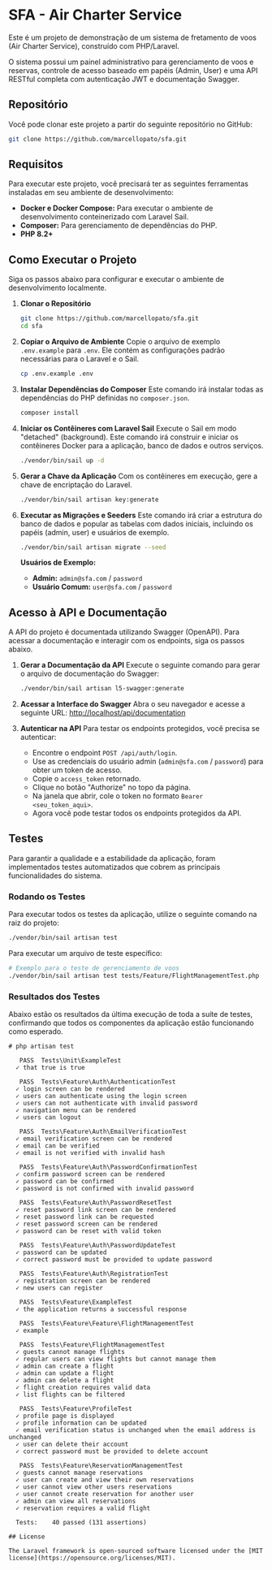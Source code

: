 # SFA - Air Charter Service

Este é um projeto de demonstração de um sistema de fretamento de voos (Air Charter Service), construído com PHP/Laravel.

O sistema possui um painel administrativo para gerenciamento de voos e reservas, controle de acesso baseado em papéis (Admin, User) e uma API RESTful completa com autenticação JWT e documentação Swagger.

## Repositório

Você pode clonar este projeto a partir do seguinte repositório no GitHub:

```bash
git clone https://github.com/marcellopato/sfa.git
```

## Requisitos

Para executar este projeto, você precisará ter as seguintes ferramentas instaladas em seu ambiente de desenvolvimento:

- **Docker e Docker Compose:** Para executar o ambiente de desenvolvimento conteinerizado com Laravel Sail.
- **Composer:** Para gerenciamento de dependências do PHP.
- **PHP 8.2+**

## Como Executar o Projeto

Siga os passos abaixo para configurar e executar o ambiente de desenvolvimento localmente.

1.  **Clonar o Repositório**
    ```bash
    git clone https://github.com/marcellopato/sfa.git
    cd sfa
    ```

2.  **Copiar o Arquivo de Ambiente**
    Copie o arquivo de exemplo `.env.example` para `.env`. Ele contém as configurações padrão necessárias para o Laravel e o Sail.
    ```bash
    cp .env.example .env
    ```

3.  **Instalar Dependências do Composer**
    Este comando irá instalar todas as dependências do PHP definidas no `composer.json`.
    ```bash
    composer install
    ```

4.  **Iniciar os Contêineres com Laravel Sail**
    Execute o Sail em modo "detached" (background). Este comando irá construir e iniciar os contêineres Docker para a aplicação, banco de dados e outros serviços.
    ```bash
    ./vendor/bin/sail up -d
    ```

5.  **Gerar a Chave da Aplicação**
    Com os contêineres em execução, gere a chave de encriptação do Laravel.
    ```bash
    ./vendor/bin/sail artisan key:generate
    ```

6.  **Executar as Migrações e Seeders**
    Este comando irá criar a estrutura do banco de dados e popular as tabelas com dados iniciais, incluindo os papéis (admin, user) e usuários de exemplo.
    ```bash
    ./vendor/bin/sail artisan migrate --seed
    ```
    
    **Usuários de Exemplo:**
    - **Admin:** `admin@sfa.com` / `password`
    - **Usuário Comum:** `user@sfa.com` / `password`

## Acesso à API e Documentação

A API do projeto é documentada utilizando Swagger (OpenAPI). Para acessar a documentação e interagir com os endpoints, siga os passos abaixo.

1.  **Gerar a Documentação da API**
    Execute o seguinte comando para gerar o arquivo de documentação do Swagger:
    ```bash
    ./vendor/bin/sail artisan l5-swagger:generate
    ```

2.  **Acessar a Interface do Swagger**
    Abra o seu navegador e acesse a seguinte URL:
    [http://localhost/api/documentation](http://localhost/api/documentation)

3.  **Autenticar na API**
    Para testar os endpoints protegidos, você precisa se autenticar:
    - Encontre o endpoint `POST /api/auth/login`.
    - Use as credenciais do usuário admin (`admin@sfa.com` / `password`) para obter um token de acesso.
    - Copie o `access_token` retornado.
    - Clique no botão "Authorize" no topo da página.
    - Na janela que abrir, cole o token no formato `Bearer <seu_token_aqui>`.
    - Agora você pode testar todos os endpoints protegidos da API.

## Testes

Para garantir a qualidade e a estabilidade da aplicação, foram implementados testes automatizados que cobrem as principais funcionalidades do sistema.

### Rodando os Testes

Para executar todos os testes da aplicação, utilize o seguinte comando na raiz do projeto:

```bash
./vendor/bin/sail artisan test
```

Para executar um arquivo de teste específico:

```bash
# Exemplo para o teste de gerenciamento de voos
./vendor/bin/sail artisan test tests/Feature/FlightManagementTest.php
```

### Resultados dos Testes

Abaixo estão os resultados da última execução de toda a suíte de testes, confirmando que todos os componentes da aplicação estão funcionando como esperado.

```
# php artisan test

   PASS  Tests\Unit\ExampleTest
  ✓ that true is true

   PASS  Tests\Feature\Auth\AuthenticationTest
  ✓ login screen can be rendered
  ✓ users can authenticate using the login screen
  ✓ users can not authenticate with invalid password
  ✓ navigation menu can be rendered
  ✓ users can logout

   PASS  Tests\Feature\Auth\EmailVerificationTest
  ✓ email verification screen can be rendered
  ✓ email can be verified
  ✓ email is not verified with invalid hash

   PASS  Tests\Feature\Auth\PasswordConfirmationTest
  ✓ confirm password screen can be rendered
  ✓ password can be confirmed
  ✓ password is not confirmed with invalid password

   PASS  Tests\Feature\Auth\PasswordResetTest
  ✓ reset password link screen can be rendered
  ✓ reset password link can be requested
  ✓ reset password screen can be rendered
  ✓ password can be reset with valid token

   PASS  Tests\Feature\Auth\PasswordUpdateTest
  ✓ password can be updated
  ✓ correct password must be provided to update password

   PASS  Tests\Feature\Auth\RegistrationTest
  ✓ registration screen can be rendered
  ✓ new users can register

   PASS  Tests\Feature\ExampleTest
  ✓ the application returns a successful response

   PASS  Tests\Feature\Feature\FlightManagementTest
  ✓ example

   PASS  Tests\Feature\FlightManagementTest
  ✓ guests cannot manage flights
  ✓ regular users can view flights but cannot manage them
  ✓ admin can create a flight
  ✓ admin can update a flight
  ✓ admin can delete a flight
  ✓ flight creation requires valid data
  ✓ list flights can be filtered

   PASS  Tests\Feature\ProfileTest
  ✓ profile page is displayed
  ✓ profile information can be updated
  ✓ email verification status is unchanged when the email address is unchanged
  ✓ user can delete their account
  ✓ correct password must be provided to delete account

   PASS  Tests\Feature\ReservationManagementTest
  ✓ guests cannot manage reservations
  ✓ user can create and view their own reservations
  ✓ user cannot view other users reservations
  ✓ user cannot create reservation for another user
  ✓ admin can view all reservations
  ✓ reservation requires a valid flight

  Tests:    40 passed (131 assertions)

## License

The Laravel framework is open-sourced software licensed under the [MIT license](https://opensource.org/licenses/MIT).
